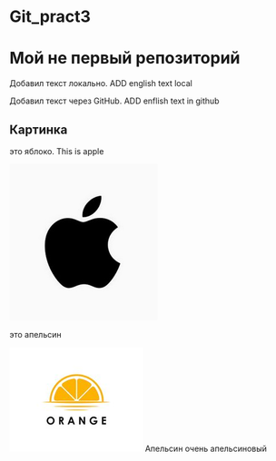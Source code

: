 # Git_pract3
# Мой не первый репозиторий

Добавил текст локально. ADD english text local

Добавил текст через GitHub. ADD enflish text in github

## Картинка
это яблоко. This is apple

![Это яблоко](Apple.jpg)

это апельсин

![апельсин](orange.jpg)
Апельсин очень апельсиновый